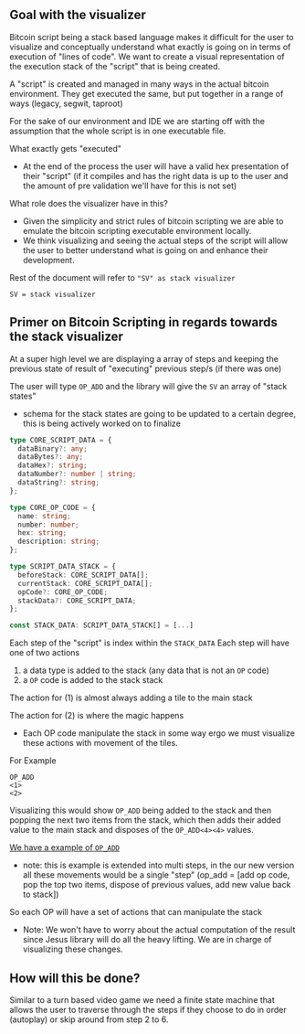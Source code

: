 ## Goal with the visualizer
Bitcoin script being a stack based language makes it difficult for the user to visualize and conceptually understand what exactly is going on in terms of execution of "lines of code".
We want to create a visual representation of the execution stack of the "script" that is being created.

A "script" is created and managed in many ways in the actual bitcoin environment. They get executed the same, but put together in a range of ways (legacy, segwit, taproot) 

For the sake of our environment and IDE we are starting off with the assumption that the whole script is in one executable file.

What exactly gets "executed"
- At the end of the process the user will have a valid hex presentation of their "script" (if it compiles and has the right data is up to the user and the amount of pre validation we'll have for this is not set)

What role does the visualizer have in this?
- Given the simplicity and strict rules of bitcoin scripting we are able to emulate the bitcoin scripting executable environment locally.
- We think visualizing and seeing the actual steps of the script will allow the user to better understand what is going on and enhance their development. 


Rest of the document will refer to `"SV" as stack visualizer`
```
SV = stack visualizer
```

## Primer on Bitcoin Scripting in regards towards the stack visualizer
At a super high level we are displaying a array of steps and keeping the previous state of result of "executing" previous step/s (if there was one)

The user will type
`OP_ADD`
and the library will give the `SV` an array of "stack states"
- schema for the stack states are going to be updated to a certain degree, this is being actively worked on to finalize
```ts
type CORE_SCRIPT_DATA = {
  dataBinary?: any;
  dataBytes?: any;
  dataHex?: string;
  dataNumber?: number | string;
  dataString?: string;
};

type CORE_OP_CODE = {
  name: string;
  number: number;
  hex: string;
  description: string;
};

type SCRIPT_DATA_STACK = {
  beforeStack: CORE_SCRIPT_DATA[];
  currentStack: CORE_SCRIPT_DATA[];
  opCode?: CORE_OP_CODE;
  stackData?: CORE_SCRIPT_DATA;
};

const STACK_DATA: SCRIPT_DATA_STACK[] = [...]
```
Each step of the "script" is index within the `STACK_DATA`
Each step will have one of two actions
1) a data type is added to the stack (any data that is not an `OP` code)
2) a `OP` code is added to the stack stack

The action for (1) is almost always adding a tile to the main stack

The action for (2) is where the magic happens
- Each OP code manipulate the stack in some way ergo we must visualize these actions with movement of the tiles.

For Example
```
OP_ADD
<1>
<2>

```

Visualizing this would show `OP_ADD` being added to the stack and then popping the next two items from the stack, which then adds their added value to the main stack and disposes of the `OP_ADD<4><4>` values.

[We have a example of `OP_ADD`](https://www.bitscript.app/OPS/OP_ADD)
- note: this is example is extended into multi steps, in the our new version all these movements would be a single "step"  (op_add = [add op code, pop the top two items, dispose of previous values, add new value back to stack])


So each OP will have a set of actions that can manipulate the stack
- Note: We won't have to worry about the actual computation of the result since Jesus library will do all the heavy lifting. We are in charge of visualizing these changes.

## How will this be done?
Similar to a turn based video game we need a finite state machine that allows the user to traverse through the steps if they choose to do in order (autoplay) or skip around from step 2 to 6.


